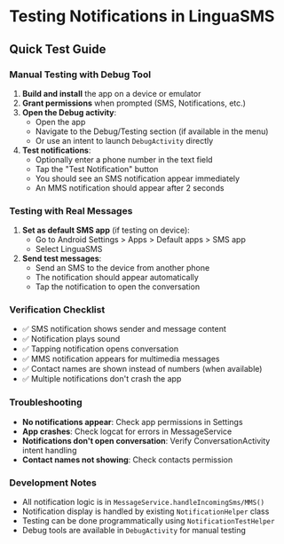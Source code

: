 # Testing Notifications in LinguaSMS

## Quick Test Guide

### Manual Testing with Debug Tool
1. **Build and install** the app on a device or emulator
2. **Grant permissions** when prompted (SMS, Notifications, etc.)
3. **Open the Debug activity**:
   - Open the app
   - Navigate to the Debug/Testing section (if available in the menu)
   - Or use an intent to launch `DebugActivity` directly
4. **Test notifications**:
   - Optionally enter a phone number in the text field
   - Tap the "Test Notification" button
   - You should see an SMS notification appear immediately
   - An MMS notification should appear after 2 seconds

### Testing with Real Messages
1. **Set as default SMS app** (if testing on device):
   - Go to Android Settings > Apps > Default apps > SMS app
   - Select LinguaSMS
2. **Send test messages**:
   - Send an SMS to the device from another phone
   - The notification should appear automatically
   - Tap the notification to open the conversation

### Verification Checklist
- ✅ SMS notification shows sender and message content
- ✅ Notification plays sound
- ✅ Tapping notification opens conversation
- ✅ MMS notification appears for multimedia messages
- ✅ Contact names are shown instead of numbers (when available)
- ✅ Multiple notifications don't crash the app

### Troubleshooting
- **No notifications appear**: Check app permissions in Settings
- **App crashes**: Check logcat for errors in MessageService
- **Notifications don't open conversation**: Verify ConversationActivity intent handling
- **Contact names not showing**: Check contacts permission

### Development Notes
- All notification logic is in `MessageService.handleIncomingSms/MMS()`
- Notification display is handled by existing `NotificationHelper` class
- Testing can be done programmatically using `NotificationTestHelper`
- Debug tools are available in `DebugActivity` for manual testing